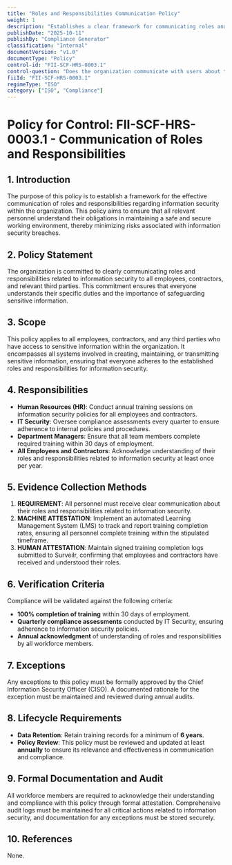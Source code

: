 ```yaml
---
title: "Roles and Responsibilities Communication Policy"
weight: 1
description: "Establishes a clear framework for communicating roles and responsibilities in information security to ensure compliance and minimize risks."
publishDate: "2025-10-11"
publishBy: "Compliance Generator"
classification: "Internal"
documentVersion: "v1.0"
documentType: "Policy"
control-id: "FII-SCF-HRS-0003.1"
control-question: "Does the organization communicate with users about their roles and responsibilities to maintain a safe and secure working environment?"
fiiId: "FII-SCF-HRS-0003.1"
regimeType: "ISO"
category: ["ISO", "Compliance"]
---
```


# Policy for Control: FII-SCF-HRS-0003.1 - Communication of Roles and Responsibilities

## 1. Introduction
The purpose of this policy is to establish a framework for the effective communication of roles and responsibilities regarding information security within the organization. This policy aims to ensure that all relevant personnel understand their obligations in maintaining a safe and secure working environment, thereby minimizing risks associated with information security breaches.

## 2. Policy Statement
The organization is committed to clearly communicating roles and responsibilities related to information security to all employees, contractors, and relevant third parties. This commitment ensures that everyone understands their specific duties and the importance of safeguarding sensitive information.

## 3. Scope
This policy applies to all employees, contractors, and any third parties who have access to sensitive information within the organization. It encompasses all systems involved in creating, maintaining, or transmitting sensitive information, ensuring that everyone adheres to the established roles and responsibilities for information security.

## 4. Responsibilities
- **Human Resources (HR)**: Conduct annual training sessions on information security policies for all employees and contractors.
- **IT Security**: Oversee compliance assessments every quarter to ensure adherence to internal policies and procedures.
- **Department Managers**: Ensure that all team members complete required training within 30 days of employment.
- **All Employees and Contractors**: Acknowledge understanding of their roles and responsibilities related to information security at least once per year.

## 5. Evidence Collection Methods
1. **REQUIREMENT**: All personnel must receive clear communication about their roles and responsibilities related to information security.
2. **MACHINE ATTESTATION**: Implement an automated Learning Management System (LMS) to track and report training completion rates, ensuring all personnel complete training within the stipulated timeframe.
3. **HUMAN ATTESTATION**: Maintain signed training completion logs submitted to Surveilr, confirming that employees and contractors have received and understood their roles.

## 6. Verification Criteria
Compliance will be validated against the following criteria:
- **100% completion of training** within 30 days of employment.
- **Quarterly compliance assessments** conducted by IT Security, ensuring adherence to information security policies.
- **Annual acknowledgment** of understanding of roles and responsibilities by all workforce members.

## 7. Exceptions
Any exceptions to this policy must be formally approved by the Chief Information Security Officer (CISO). A documented rationale for the exception must be maintained and reviewed during annual audits.

## 8. Lifecycle Requirements
- **Data Retention**: Retain training records for a minimum of **6 years**.
- **Policy Review**: This policy must be reviewed and updated at least **annually** to ensure its relevance and effectiveness in communication and compliance.

## 9. Formal Documentation and Audit
All workforce members are required to acknowledge their understanding and compliance with this policy through formal attestation. Comprehensive audit logs must be maintained for all critical actions related to information security, and documentation for any exceptions must be stored securely.

## 10. References
None.